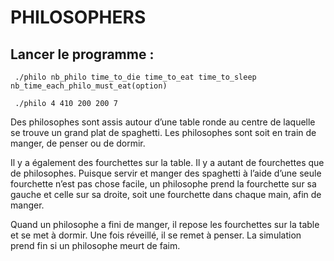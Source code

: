 # PHILOSOPHERS

## Lancer le programme :

``` ./philo nb_philo time_to_die time_to_eat time_to_sleep nb_time_each_philo_must_eat(option)```

``` ./philo 4 410 200 200 7```


Des philosophes sont assis autour d’une table ronde au centre de laquelle se trouve un grand plat de spaghetti. Les philosophes sont soit en train de manger, de penser ou de dormir.

Il y a également des fourchettes sur la table. Il y a autant de fourchettes que de philosophes. Puisque servir et manger des spaghetti à l’aide d’une seule fourchette n’est pas chose facile, un philosophe prend la fourchette sur sa gauche et celle sur sa droite, soit une fourchette dans chaque main, afin de manger.

Quand un philosophe a fini de manger, il repose les fourchettes sur la table et se met à dormir. Une fois réveillé, il se remet à penser. La simulation prend fin si un philosophe meurt de faim.
